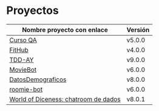 # Proyectos

| Nombre proyecto con enlace                                                         | Versión |
|------------------------------------------------------------------------------------|---------|
| [Curso QA](https://github.com/testing-kakapos/curso-QA)                            | v5.0.0  |
| [FitHub](https://github.com/fitplusplus/fithub)                                    | v4.0.0  |
| [TDD-AY](https://github.com/TDD-AY/TDD-Project)                                    | v9.0.0  |
| [MovieBot](https://github.com/tdd-IgnasiYManu/MovieBot)                            | v6.0.0  |
| [DatosDemograficos](https://github.com/tdd-organization-afp/DatosDemograficos)     | v8.0.0  |
| [roomie-bot](https://github.com/dipzza/roomie-bot)                                 | v6.0.0  |
| [World of Diceness: chatroom de dados](https://github.com/muetsii/wod)             | v8.0.1  |
